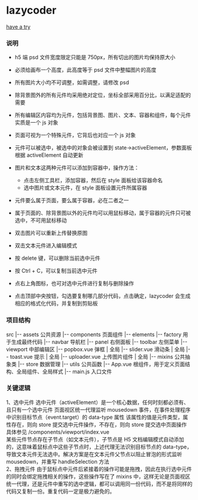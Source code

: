 # lazycoder

[have a try](https://bison1994.github.io/kidney/lazycoder/)

### 说明
+ h5 端 psd 文件宽度限定只能是 750px，所有切出的图片均保持原大小
+ 必须给画布一个高度，此高度等于 psd 文件中整幅图片的高度
+ 所有图片大小均不可调整，如需调整，请修改 psd
+ 除背景图外的所有元件均采用绝对定位，坐标全部采用百分比，以满足适配的需要

+ 所有编辑区内容均为元件，包括背景图、图片、文本、容器和组件，每个元件实质是一个 js 对象
+ 页面可视为一个特殊元件，它背后也对应一个 js 对象
+ 元件可以被选中，被选中的对象会被设置到 state->activeElement，参数面板根据 activeElement 自动更新
+ 图片和文本这两种元件可以添加到容器中，操作方法：
  - 点击左侧工具栏，添加容器，然后在 style 面板给该容器命名
  - 选中图片或文本元件，在 style 面板设置元件所属容器
+ 元件要么属于页面，要么属于容器，必在二者之一
+ 属于页面的、除背景图以外的元件均可以用鼠标移动，属于容器的元件只可被选中，不可用鼠标移动

+ 双击图片可以重新上传替换原图
+ 双击文本元件进入编辑模式
+ 按 delete 键，可以删除当前选中元件
+ 按 Ctrl + C，可以复制当前选中元件
+ 点右上角图标，也可对选中元件进行复制与删除操作
+ 点击顶部中央按钮，勾选要复制哪几部分代码，点击确定，lazycoder 会生成相应的格式化代码，并复制到剪贴板

### 项目结构
src
 |-- assets 公共资源
 |-- components 页面组件
         |-- elements
         |-- factory 用于生成最终代码
         |-- navbar 导航栏
         |-- panel 右侧面板
         |-- toolbar 左侧菜单
         |-- viewport 中部编辑区
         |-- popbox.vue 弹框 | 全局
         |-- slider.vue 滑动条 | 全局
         |-- toast.vue 提示 | 全局
         |-- uploader.vue 上传图片组件 | 全局
 |-- mixins 公共抽象类
 |-- store 数据管理
 |-- utils 公共函数
 |-- App.vue 根组件，用于定义页面结构、全局组件、全局样式
 |-- main.js 入口文件

### 关键逻辑
1、选中元件
选中元件（activeElement）是一个核心数据，任何时刻都必须有、且只有一个选中元件
页面视区统一代理监听 mousedown 事件，在事件处理程序中识别目标节点（event.target）的 data-type 属性
该属性的值是元件类型，属性存在，则向 store 提交选中元件操作，不存在，则向 store 提交选中页面操作
具体参见 /components/viewport/index.vue
<br>
某些元件节点存在子节点（如文本元件），子节点是 H5 文档编辑模式自动添加的，这意味着鼠标点中这些子节点时，上述代理无法识别目标节点的 data-type，导致文本元件无法选中。解决方案是在文本元件父节点以阻止冒泡的形式监听 mousedown，并重写 handleSelection 方法
<br>
2、拖拽元件
由于鼠标点中元件后紧接着的操作可能是拖拽，因此在执行选中元件的同时会绑定拖拽相关的操作，这些操作写在了 mixins 中，这样无论是页面视区统一代理，还是元件中重写的选中逻辑，都可以调用同一份代码，而不是将同样的代码又复制一份。重复代码一定是极力避免的。
